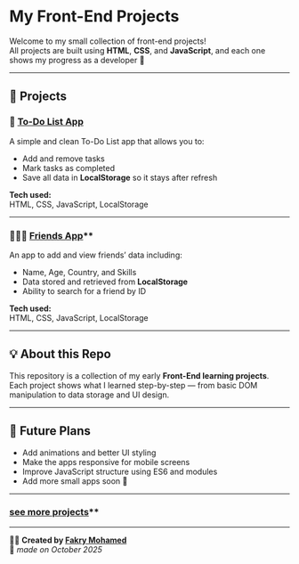# My Front-End Projects

Welcome to my small collection of front-end projects!  
All projects are built using **HTML**, **CSS**, and **JavaScript**, and each one shows my progress as a developer 💪  

---

## 🚀 Projects

### 📝 [To-Do List App](https://fakry333.github.io/My_Projects/ToDo-list/)
A simple and clean To-Do List app that allows you to:
- Add and remove tasks  
- Mark tasks as completed  
- Save all data in **LocalStorage** so it stays after refresh  

**Tech used:**  
HTML, CSS, JavaScript, LocalStorage  

---

### 🧑‍🤝‍🧑 [Friends App](https://fakry333.github.io/My_Projects/Frinds/)**
An app to add and view friends’ data including:
- Name, Age, Country, and Skills  
- Data stored and retrieved from **LocalStorage**  
- Ability to search for a friend by ID  

**Tech used:**  
HTML, CSS, JavaScript, LocalStorage  

---

## 💡 About this Repo
This repository is a collection of my early **Front-End learning projects**.  
Each project shows what I learned step-by-step — from basic DOM manipulation to data storage and UI design.

---

## 🧠 Future Plans
- Add animations and better UI styling  
- Make the apps responsive for mobile screens  
- Improve JavaScript structure using ES6 and modules  
- Add more small apps soon 🚀  

---
### [see more projects](https://github.com/FAKRY333/My-Projects)**
---
👨‍💻 **Created by [Fakry Mohamed]()**  
📅 *made on October 2025*
